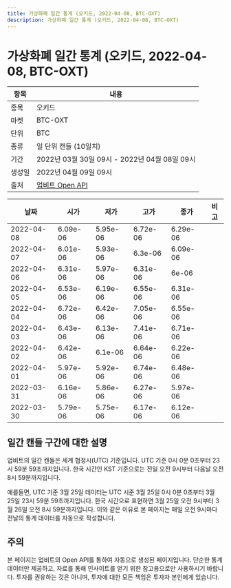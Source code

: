 ```yaml
---
title: 가상화폐 일간 통계 (오키드, 2022-04-08, BTC-OXT)
description: 가상화폐 일간 통계 (오키드, 2022-04-08, BTC-OXT)
---
```



가상화폐 일간 통계 (오키드, 2022-04-08, BTC-OXT)
===

|항목|내용|
|--|--|
|종목|오키드|
|마켓|BTC-OXT|
|단위|BTC|
|종류|일 단위 캔들 (10일치)|
|기간|2022년 03월 30일 09시 - 2022년 04월 08일 09시|
|생성일|2022년 04월 09일 09시|
|출처|[업비트 Open API](https://docs.upbit.com)|


|날짜|시가|저가|고가|종가|비고|
|--|--|--|--|--|--|
|2022-04-08|6.09e-06|5.95e-06|6.72e-06|6.29e-06|    |
|2022-04-07|6.01e-06|5.93e-06|6.3e-06|6.09e-06|    |
|2022-04-06|6.31e-06|5.97e-06|6.31e-06|6e-06|    |
|2022-04-05|6.53e-06|6.19e-06|6.55e-06|6.31e-06|    |
|2022-04-04|6.72e-06|6.42e-06|7.05e-06|6.55e-06|    |
|2022-04-03|6.43e-06|6.13e-06|7.41e-06|6.71e-06|    |
|2022-04-02|6.42e-06|6.1e-06|6.64e-06|6.22e-06|    |
|2022-04-01|5.97e-06|5.92e-06|6.74e-06|6.48e-06|    |
|2022-03-31|6.16e-06|5.86e-06|6.27e-06|5.97e-06|    |
|2022-03-30|5.79e-06|5.75e-06|6.17e-06|6.12e-06|    |


일간 캔들 구간에 대한 설명
---


업비트의 일간 캔들은 세계 협정시(UTC) 기준입니다. 
UTC 기준 0시 0분 0초부터 23시 59분 59초까지입니다. 
한국 시간인 KST 기준으로는 전일 오전 9시부터 다음날 오전 8시 59분까지입니다. 


예를들면, UTC 기준 3월 25일 데이터는 UTC 시준 3월 25일 0시 0분 0초부터 3월 25일 23시 59분 59초까지입니다. 
한국 시간으로 표현하면 3월 25일 오전 9시부터 3월 26일 오전 8시 59분까지입니다. 
이와 같은 이유로 본 페이지는 매일 오전 9시마다 전날의 통계 데이터를 자동으로 작성합니다. 


주의
---


본 페이지는 업비트의 Open API를 통하여 자동으로 생성된 페이지입니다. 
단순한 통계 데이터만 제공하고, 자료를 통해 인사이트를 얻기 위한 참고용으로만 사용하시기 바랍니다. 
투자를 권유하는 것은 아니며, 투자에 대한 모든 책임은 투자자 본인에게 있습니다. 
